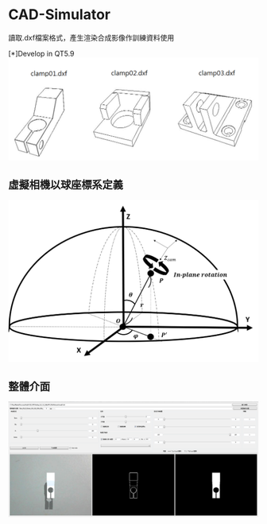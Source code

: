 # CAD-Simulator
讀取.dxf檔案格式，產生渲染合成影像作訓練資料使用

[*]Develop in QT5.9
![image](img/clamp.png)

## 虛擬相機以球座標系定義
![image](img/球座標系.png)

## 整體介面
![image](img/CAD_UI.png)


